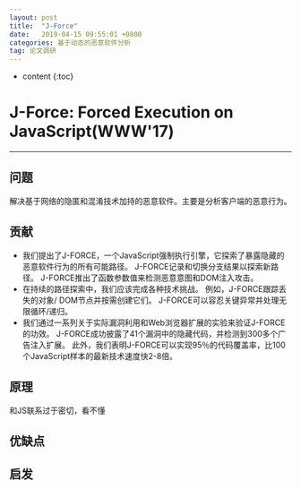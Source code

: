 ```yaml
---
layout: post
title:  "J-Force"
date:   2019-04-15 09:55:01 +0800
categories: 基于动态的恶意软件分析
tag: 论文调研
---
```

* content
{:toc}


# J-Force: Forced Execution on JavaScript(WWW'17)

---

## 问题

解决基于网络的隐匿和混淆技术加持的恶意软件。主要是分析客户端的恶意行为。

## 贡献

- 我们提出了J-FORCE，一个JavaScript强制执行引擎，它探索了暴露隐藏的恶意软件行为的所有可能路径。 J-FORCE记录和切换分支结果以探索新路径。 J-FORCE推出了函数参数值来检测恶意意图和DOM注入攻击。
- 在持续的路径探索中，我们应该完成各种技术挑战。 例如，J-FORCE跟踪丢失的对象/ DOM节点并按需创建它们。 J-FORCE可以容忍关键异常并处理无限循环/递归。
- 我们通过一系列关于实际漏洞利用和Web浏览器扩展的实验来验证J-FORCE的功效。 J-FORCE成功披露了41个漏洞中的隐藏代码，并检测到300多个广告注入扩展。 此外，我们表明J-FORCE可以实现95％的代码覆盖率，比100个JavaScript样本的最新技术速度快2-8倍。

## 原理

和JS联系过于密切，看不懂

## 优缺点



## 启发
